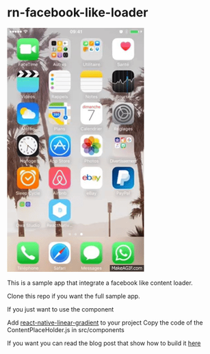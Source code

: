 # rn-facebook-like-loader

![](https://github.com/DWA-Studio/rn-facebook-like-loader/blob/master/loader_demo.gif)

This is a sample app that integrate a facebook like content loader.

Clone this repo if you want the full sample app. 

If you just want to use the component 

Add [react-native-linear-gradient](https://github.com/react-native-community/react-native-linear-gradient) to your project 
Copy the code of the ContentPlaceHolder.js in src/components 

If you want you can read the blog post that show how to build it [here]()

